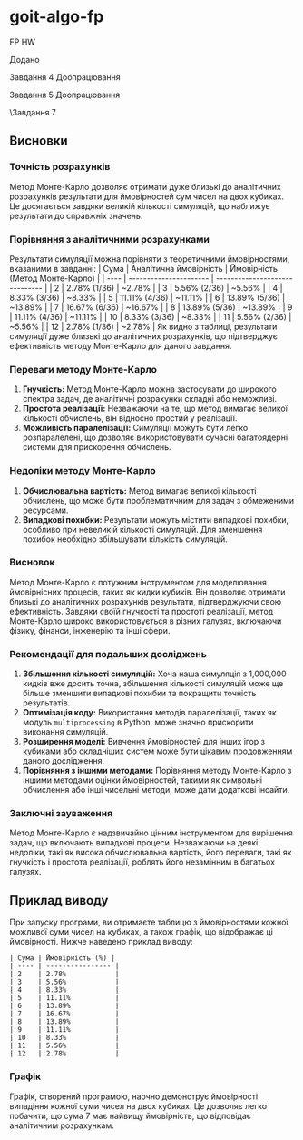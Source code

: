 # goit-algo-fp 
FP HW 



Додано 

Завдання 4 Доопрацювання 

Завдання 5 Доопрацювання 



\Завдання 7 

## Висновки
### Точність розрахунків
Метод Монте-Карло дозволяє отримати дуже близькі до аналітичних розрахунків результати для ймовірностей сум чисел на двох кубиках. Це досягається завдяки великій кількості симуляцій, що наближує результати до справжніх значень.
### Порівняння з аналітичними розрахунками
Результати симуляції можна порівняти з теоретичними ймовірностями, вказаними в завданні:
| Сума | Аналітична ймовірність | Ймовірність (Метод Монте-Карло) |
| ---- | ---------------------- | ------------------------------ |
| 2    | 2.78% (1/36)           | ~2.78%                         |
| 3    | 5.56% (2/36)           | ~5.56%                         |
| 4    | 8.33% (3/36)           | ~8.33%                         |
| 5    | 11.11% (4/36)          | ~11.11%                        |
| 6    | 13.89% (5/36)          | ~13.89%                        |
| 7    | 16.67% (6/36)          | ~16.67%                        |
| 8    | 13.89% (5/36)          | ~13.89%                        |
| 9    | 11.11% (4/36)          | ~11.11%                        |
| 10   | 8.33% (3/36)           | ~8.33%                         |
| 11   | 5.56% (2/36)           | ~5.56%                         |
| 12   | 2.78% (1/36)           | ~2.78%                         |
Як видно з таблиці, результати симуляції дуже близькі до аналітичних розрахунків, що підтверджує ефективність методу Монте-Карло для даного завдання.
### Переваги методу Монте-Карло
1. **Гнучкість:** Метод Монте-Карло можна застосувати до широкого спектра задач, де аналітичні розрахунки складні або неможливі.
2. **Простота реалізації:** Незважаючи на те, що метод вимагає великої кількості обчислень, він відносно простий у реалізації.
3. **Можливість паралелізації:** Симуляції можуть бути легко розпаралелені, що дозволяє використовувати сучасні багатоядерні системи для прискорення обчислень.
### Недоліки методу Монте-Карло
1. **Обчислювальна вартість:** Метод вимагає великої кількості обчислень, що може бути проблематичним для задач з обмеженими ресурсами.
2. **Випадкові похибки:** Результати можуть містити випадкові похибки, особливо при невеликій кількості симуляцій. Для зменшення похибок необхідно збільшувати кількість симуляцій.
### Висновок
Метод Монте-Карло є потужним інструментом для моделювання ймовірнісних процесів, таких як кидки кубиків. Він дозволяє отримати близькі до аналітичних розрахунків результати, підтверджуючи свою ефективність. Завдяки своїй гнучкості та простоті реалізації, метод Монте-Карло широко використовується в різних галузях, включаючи фізику, фінанси, інженерію та інші сфери.
### Рекомендації для подальших досліджень
1. **Збільшення кількості симуляцій:** Хоча наша симуляція з 1,000,000 кидків вже досить точна, збільшення кількості симуляцій може ще більше зменшити випадкові похибки та покращити точність результатів.
2. **Оптимізація коду:** Використання методів паралелізації, таких як модуль `multiprocessing` в Python, може значно прискорити виконання симуляцій.
3. **Розширення моделі:** Вивчення ймовірностей для інших ігор з кубиками або складніших систем може бути цікавим продовженням даного дослідження.
4. **Порівняння з іншими методами:** Порівняння методу Монте-Карло з іншими методами оцінки ймовірностей, такими як символьні обчислення або інші чисельні методи, може дати додаткові інсайти.
### Заключні зауваження
Метод Монте-Карло є надзвичайно цінним інструментом для вирішення задач, що включають випадкові процеси. Незважаючи на деякі недоліки, такі як висока обчислювальна вартість, його переваги, такі як гнучкість і простота реалізації, роблять його незамінним в багатьох галузях.
## Приклад виводу
При запуску програми, ви отримаєте таблицю з ймовірностями кожної можливої суми чисел на кубиках, а також графік, що відображає ці ймовірності. Нижче наведено приклад виводу:
```
| Сума | Ймовірність (%) |
| ---- | ---------------- |
| 2    | 2.78%            |
| 3    | 5.56%            |
| 4    | 8.33%            |
| 5    | 11.11%           |
| 6    | 13.89%           |
| 7    | 16.67%           |
| 8    | 13.89%           |
| 9    | 11.11%           |
| 10   | 8.33%            |
| 11   | 5.56%            |
| 12   | 2.78%            |
```
### Графік
Графік, створений програмою, наочно демонструє ймовірності випадіння кожної суми чисел на двох кубиках. Це дозволяє легко побачити, що сума 7 має найвищу ймовірність, що відповідає аналітичним розрахункам.
